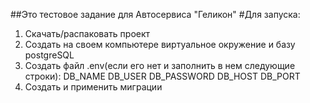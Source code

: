 ##Это тестовое задание для Автосервиса "Геликон"
  #Для запуска:
  1) Скачать/распаковать проект
  2) Создать на своем компьютере виртуальное окружение и базу postgreSQL
  3) Создать файл .env(если его нет и заполнить в нем следующие строки):
      DB_NAME
      DB_USER
      DB_PASSWORD
      DB_HOST
      DB_PORT
  4) Cоздать и применить миграции
